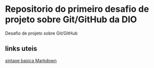 # Repositorio do primeiro desafio de projeto sobre Git/GitHub da DIO
Desafio de projeto sobre Git/GitHub

## links uteis
[sintaxe basica Markdown](https://www.markdownguide.org/)
